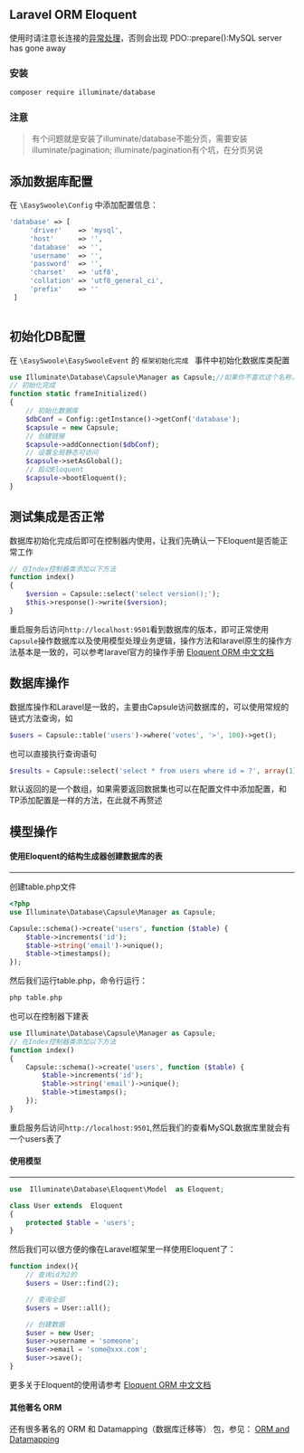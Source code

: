 ## Laravel ORM Eloquent

使用时请注意长连接的[异常处理](Base/exception.md)，否则会出现 PDO::prepare():MySQL server has gone away

### 安装

```bash
composer require illuminate/database
```

### 注意

> 有个问题就是安装了illuminate/database不能分页，需要安装illuminate/pagination; illuminate/pagination有个坑，在分页另说

## 添加数据库配置

在 `\EasySwoole\Config` 中添加配置信息：

```php
'database' => [ 
     'driver'    => 'mysql',
     'host'      => '',
     'database'  => '',
     'username'  => '',
     'password'  => '',
     'charset'   => 'utf8',
     'collation' => 'utf8_general_ci',
     'prefix'    => ''
 ]
       
```

## 初始化DB配置

在 `\EasySwoole\EasySwooleEvent` 的 `框架初始化完成 ` 事件中初始化数据库类配置

```php
use Illuminate\Database\Capsule\Manager as Capsule;//如果你不喜欢这个名称，as DB;就好 
// 初始化完成
function static frameInitialized()
{
    // 初始化数据库
    $dbConf = Config::getInstance()->getConf('database');
    $capsule = new Capsule;
    // 创建链接
    $capsule->addConnection($dbConf);
    // 设置全局静态可访问
    $capsule->setAsGlobal(); 
    // 启动Eloquent
    $capsule->bootEloquent();
}

```

## 测试集成是否正常

数据库初始化完成后即可在控制器内使用，让我们先确认一下Eloquent是否能正常工作

```php
// 在Index控制器类添加以下方法
function index()
{
    $version = Capsule::select('select version();');
    $this->response()->write($version);
}

```

重启服务后访问`http://localhost:9501`看到数据库的版本，即可正常使用`Capsule`操作数据库以及使用模型处理业务逻辑，操作方法和laravel原生的操作方法基本是一致的，可以参考laravel官方的操作手册 [Eloquent ORM 中文文档](http://laravel-china.org/docs/eloquent)

## 数据库操作

数据库操作和Laravel是一致的，主要由Capsule访问数据库的，可以使用常规的链式方法查询，如

```php
$users = Capsule::table('users')->where('votes', '>', 100)->get();
```

也可以直接执行查询语句

```php
$results = Capsule::select('select * from users where id = ?', array(1));
```

默认返回的是一个数组，如果需要返回数据集也可以在配置文件中添加配置，和TP添加配置是一样的方法，在此就不再赘述

## 模型操作

#### 使用Eloquent的结构生成器创建数据库的表

------

创建table.php文件

```php
<?php
use Illuminate\Database\Capsule\Manager as Capsule;

Capsule::schema()->create('users', function ($table) {
    $table->increments('id');
    $table->string('email')->unique();
    $table->timestamps();
});

```

然后我们运行table.php，命令行运行：

```php
php table.php
```

也可以在控制器下建表

```php
use Illuminate\Database\Capsule\Manager as Capsule;
// 在Index控制器类添加以下方法
function index()
{
    Capsule::schema()->create('users', function ($table) {
        $table->increments('id');
        $table->string('email')->unique();
        $table->timestamps();
    });
}

```

重启服务后访问`http://localhost:9501`,然后我们的查看MySQL数据库里就会有一个users表了

#### 使用模型

------

```php
use  Illuminate\Database\Eloquent\Model  as Eloquent; 

class User extends  Eloquent 
{
    protected $table = 'users';
}

```

然后我们可以很方便的像在Laravel框架里一样使用Eloquent了：

```php
function index(){
    // 查询id为2的
    $users = User::find(2);

    // 查询全部
    $users = User::all();

    // 创建数据
    $user = new User;
    $user->username = 'someone';
    $user->email = 'some@xxx.com';
    $user->save();
}
```

更多关于Eloquent的使用请参考 [Eloquent ORM 中文文档](http://laravel-china.org/docs/eloquent)

#### 其他著名 ORM

还有很多著名的 ORM 和 Datamapping（数据库迁移等） 包，参见： [ORM and Datamapping](https://github.com/ziadoz/awesome-php#orm-and-datamapping)